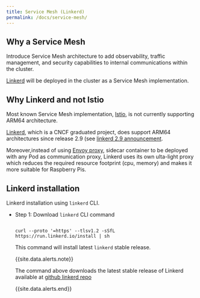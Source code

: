 ```yaml
---
title: Service Mesh (Linkerd)
permalink: /docs/service-mesh/
---
```



## Why a Service Mesh

Introduce Service Mesh architecture to add observability, traffic management, and security capabilities to internal communications within the cluster.

[Linkerd](https://linkerd.io/) will be deployed in the cluster as a Service Mesh implementation.


## Why Linkerd and not Istio

Most known Service Mesh implementation, [Istio](https://istio.io), is not currently supporting ARM64 architecture.

[Linkerd](https://linkerd.io/), which is a CNCF graduated project, does support ARM64 architectures since release 2.9 (see [linkerd 2.9 announcement](https://linkerd.io/2020/11/09/announcing-linkerd-2.9/).

Moreover,instead of using [Envoy proxy](https://www.envoyproxy.io/), sidecar container  to be deployed with any Pod as communication proxy, Linkerd uses its own ulta-light proxy which reduces the required resource footprint (cpu, memory) and makes it more suitable for Raspberry Pis.


## Linkerd installation

Linkerd installation using `linkerd` CLI.


- Step 1: Download `linkerd` CLI command

  ```shell
   
  curl --proto '=https' --tlsv1.2 -sSfL https://run.linkerd.io/install | sh

  ```

  This command will install latest `linkerd` stable release.

  {{site.data.alerts.note}}

  The command above downloads the latest stable release of Linkerd available at [github linkerd repo](https://github.com/linkerd/linkerd/releases/download/)

  {{site.data.alerts.end}}

